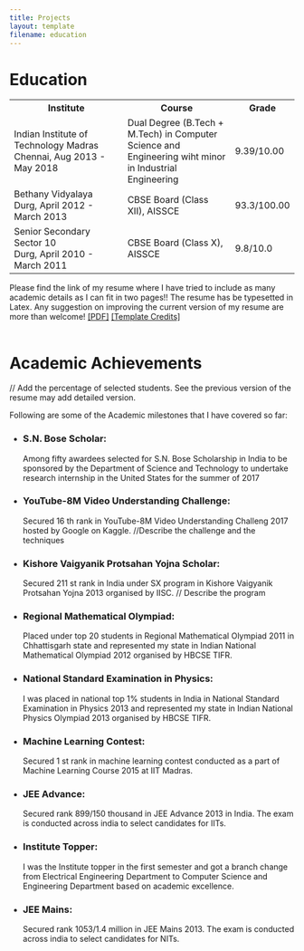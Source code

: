 ```yaml
---
title: Projects
layout: template
filename: education
--- 
```


# Education

<table width="100%" align="center" border="0" cellspacing="0">
         <tr>
                  <th width="46.5%">Institute</th>
                  <th width="43.5%">Course</th>
                  <th width="10%">Grade</th>
         </tr>
         <tr>
                  <td width="46.5%">Indian Institute of Technology Madras<br>Chennai, Aug 2013 - May 2018</td>
                  <td width="43.5%">Dual Degree (B.Tech + M.Tech) in Computer Science and Engineering wiht minor in Industrial Engineering</td>
                  <td width="10%">9.39/10.00</td>
         </tr>
         <tr>
                  <td width="46.5%">Bethany Vidyalaya<br>Durg, April 2012 - March 2013</td>
                  <td width="43.5%">CBSE Board (Class XII), AISSCE</td>
                  <td width="10%">93.3/100.00</td>
         </tr>
         <tr>
                  <td width="46.5%">Senior Secondary Sector 10<br>Durg, April 2010 - March 2011</td>
                  <td width="43.5%">CBSE Board (Class X), AISSCE</td>
                  <td width="10%">9.8/10.0</td>
         </tr>
</table>
Please find the link of my resume where I have tried to include as many academic details as I can fit in two pages!! The resume has be typesetted in Latex. Any suggestion on improving the current version of my resume are more than welcome! <a href="documents/resume_ishu_two_page.pdf" target="_blank">[PDF]</a> <a href="https://www.overleaf.com/latex/examples/curriculum-vitae/ztykfkztnqfh#.WgLxIryWaIZ" target="_blank">[Template Credits]</a><br><br>

# Academic Achievements
// Add the percentage of selected students. See the previous version of the resume may add detailed version.

Following are some of the Academic milestones that I have covered so far:
<ul>
         <li><h3>S.N. Bose Scholar:</h3> Among fifty awardees selected for S.N. Bose Scholarship in India to be sponsored by the Department of Science and Technology to undertake research internship in the United States for the summer of 2017</li>
         <li><h3>YouTube-8M Video Understanding Challenge:</h3> Secured 16 th rank in YouTube-8M Video Understanding Challeng 2017 hosted by Google on Kaggle. //Describe the challenge and the techniques</li>
         <li><h3>Kishore Vaigyanik Protsahan Yojna Scholar:</h3> Secured 211 st rank in India under SX program in Kishore Vaigyanik Protsahan Yojna 2013 organised by IISC. // Describe the program</li>
         <li><h3>Regional Mathematical Olympiad:</h3> Placed under top 20 students in Regional Mathematical Olympiad 2011 in Chhattisgarh state and represented my state in
Indian National Mathematical Olympiad 2012 organised by HBCSE TIFR.</li>
         <li><h3>National Standard Examination in Physics:</h3> I was placed in national top 1% students in India in National Standard Examination in Physics 2013 and represented my state in Indian National Physics Olympiad 2013 organised by HBCSE TIFR.
</li>
         <li><h3>Machine Learning Contest:</h3> Secured 1 st rank in machine learning contest conducted as a part of Machine Learning Course 2015 at IIT Madras.</li>
         <li><h3>JEE Advance:</h3> Secured rank 899/150 thousand in JEE Advance 2013 in India. The exam is conducted across india to select candidates for IITs.</li>
         <li><h3> Institute Topper:</h3> I was the Institute topper in the first semester and got a branch change from Electrical Engineering Department to Computer Science and Engineering Department based on academic excellence.</li>
         <li><h3>JEE Mains:</h3> Secured rank 1053/1.4 million in JEE Mains 2013. The exam is conducted across india to select candidates for NITs.</li>
</ul>
<!--
Some of the relavant and important courses taken during my time at Indian Institute of Technology are as follows:
<ul>
         <li>Computer Science:
                  <ul>
                           <li>Artificial Intelligence: Deep Learning, Natural Language Processing, Machine Learning, Kernel Methods</li>
                           <li>Theory: Data Structures and Algorithms +, Distributed Network Algorithms, Topics in Complexity Theory, Language Machines and Computation</li>
                           <li>Systems: Software Engineering +, Operating Systems +, Computer Networks +, Introduction to
Database Systems +, Compiler Design +, Principles of Communication</li>
                           <li>Hradware: Computer System Design +, Computer Organization +, Switching
Theory and Digital Design +</li>
                  </ul></li>
         <li>Math: Convex Optimization, Number Theory, Linear Algebra, Probability, Graph Theory, Calculus I, Calculus II</li>
         <li>Industrial Engineering: Economics, Operation Research, Industrial Engineering, Computer Simulations</li>
</ul>
The courses with + had a separate lab component also!
-->
